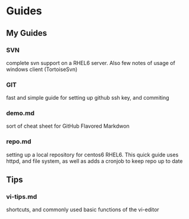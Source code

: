 Guides
======

## My Guides

### SVN 
complete svn support on a RHEL6 server. Also few notes of usage of windows client (TortoiseSvn)

### GIT
fast and simple guide for setting up github ssh key, and commiting

### demo.md 
sort of cheat sheet for GitHub Flavored Markdwon

### repo.md
setting up a local repository for centos6 RHEL6. This quick guide uses httpd, and file system, as well as adds a cronjob to keep repo up to date

## Tips

### vi-tips.md
shortcuts, and commonly used basic functions of the vi-editor
